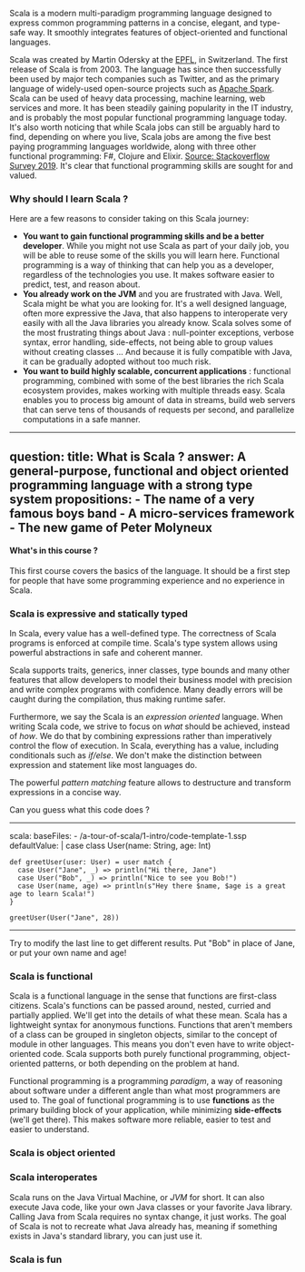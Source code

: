 Scala is a modern multi-paradigm programming language designed to express common programming patterns in a concise, elegant, and type-safe way. It smoothly integrates features of object-oriented and functional languages.

Scala was created by Martin Odersky at the [EPFL](https://www.epfl.ch/en/), in Switzerland. The first release of Scala is from 2003.
The language has since then successfully been used by major tech companies such as Twitter, and as the primary language of
widely-used open-source projects such as [Apache Spark](https://spark.apache.org/). Scala can be used of heavy 
data processing, machine learning, web services and more. It has been steadily gaining popularity in the IT industry, 
and is probably the most popular functional programming language today.
It's also worth noticing that while Scala jobs can still be arguably hard to find, depending on where you live, Scala jobs are among the five
best paying programming languages worldwide, along with three other functional programming: F#, Clojure and Elixir.
[Source: Stackoverflow Survey 2019](https://insights.stackoverflow.com/survey/2019). It's clear that functional programming skills
are sought for and valued.

### Why should I learn Scala ?

Here are a few reasons to consider taking on this Scala journey:

- **You want to gain functional programming skills and be a better developer**. While you might not use Scala as part of your daily
job, you will be able to reuse some of the skills you will learn here. Functional programming is a way of thinking that can help you
as a developer, regardless of the technologies you use. It makes software easier to predict, test, and reason about.
- **You already work on the JVM** and you are frustrated with Java. Well, Scala might be what you are looking for. It's a well designed
language, often more expressive the Java, that also happens to interoperate very easily with all the Java libraries you already know.
Scala solves some of the most frustrating things about Java : null-pointer exceptions, verbose syntax, error handling, side-effects, not being able
to group values without creating classes ... And because it is fully compatible with Java, it can be gradually adopted without too much risk.
- **You want to build highly scalable, concurrent applications** : functional programming, combined with some of the best libraries the
rich Scala ecosystem provides, makes working with multiple threads easy. Scala enables you to process big amount of data in streams, build web
servers that can serve tens of thousands of requests per second, and parallelize computations in a safe manner.

----
question:
  title: What is Scala ?
  answer: A general-purpose, functional and object oriented programming language with a strong type system
  propositions:
    - The name of a very famous boys band
    - A micro-services framework
    - The new game of Peter Molyneux
----

#### What's in this course ?

This first course covers the basics of the language. It should be a first step for people that have some programming
experience and no experience in Scala.

### Scala is expressive and statically typed

In Scala, every value has a well-defined type. The correctness of Scala programs is
enforced at compile time. Scala's type system allows using powerful abstractions in safe and coherent manner. 

Scala supports traits, generics, inner classes, type bounds and many other features that allow developers
to model their business model with precision and write complex programs with confidence. Many deadly
errors will be caught during the compilation, thus making runtime safer.

Furthermore, we say the Scala is an *expression oriented* language. When writing Scala code, we strive
to focus on *what* should be achieved, instead of *how*. We do that by combining expressions rather than
imperatively control the flow of execution. In Scala, everything has a value, including conditionals such
as *if/else*. We don't make the distinction between expression and statement like most languages do.

The powerful *pattern matching* feature allows to destructure and transform expressions in a concise way.

Can you guess what this code does ?

----
scala:
  baseFiles:
    - /a-tour-of-scala/1-intro/code-template-1.ssp
  defaultValue: |
    case class User(name: String, age: Int)

    def greetUser(user: User) = user match {
      case User("Jane", _) => println("Hi there, Jane")
      case User("Bob", _) => println("Nice to see you Bob!")
      case User(name, age) => println(s"Hey there $name, $age is a great age to learn Scala!")
    }
  
    greetUser(User("Jane", 28))
----

Try to modify the last line to get different results. Put "Bob" in place of Jane, or put your own
name and age!

### Scala is functional

Scala is a functional language in the sense that functions are first-class citizens. Scala's functions
can be passed around, nested, curried and partially applied. We'll get into the details of what these mean. 
Scala has a lightweight syntax for anonymous functions. Functions that aren't members of a class can be grouped
in singleton objects, similar to the concept of module in other languages. This means you don't even have to write
object-oriented code. Scala supports both purely functional programming, object-oriented patterns, or both depending 
on the problem at hand.

Functional programming is a programming *paradigm*, a way of reasoning about software under a different angle than what
most programmers are used to. The goal of functional programming is to use **functions** as the primary building block of your
application, while minimizing **side-effects** (we'll get there). This makes software more reliable, easier to test and easier
to understand.

### Scala is object oriented

### Scala interoperates

Scala runs on the Java Virtual Machine, or *JVM* for short. It can also execute Java code, like your own Java classes or your favorite
Java library. Calling Java from Scala requires no syntax change, it just works. The goal of Scala is not to recreate what Java already
has, meaning if something exists in Java's standard library, you can just use it.

### Scala is fun